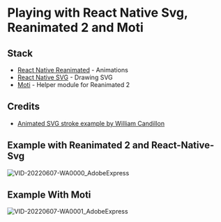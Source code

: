 # Playing with React Native Svg, Reanimated 2 and Moti

## Stack

- [React Native Reanimated](https://docs.swmansion.com/react-native-reanimated/) - Animations
- [React Native SVG](https://github.com/react-native-svg/react-native-svg) - Drawing SVG
- [Moti](https://moti.fyi/) - Helper module for Reanimated 2

## Credits
- [Animated SVG stroke example by William Candillon](https://github.com/wcandillon/can-it-be-done-in-react-native/tree/master/reanimated-2/src/StrokeAnimation)


## Example with Reanimated 2 and React-Native-Svg

![VID-20220607-WA0000_AdobeExpress](https://user-images.githubusercontent.com/17391138/172357261-d166cbbd-55cc-4b4a-bdea-bfc7ccaf2ff0.gif)

## Example With Moti

![VID-20220607-WA0001_AdobeExpress](https://user-images.githubusercontent.com/17391138/172357624-026a7ea4-6715-4264-a8ec-7f7526183e5e.gif)

